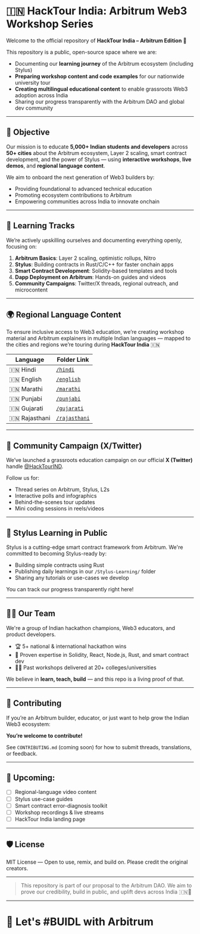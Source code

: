 # 🇮🇳 HackTour India: Arbitrum Web3 Workshop Series

Welcome to the official repository of **HackTour India – Arbitrum Edition** 🚀

This repository is a public, open-source space where we are:
- Documenting our **learning journey** of the Arbitrum ecosystem (including Stylus)
- **Preparing workshop content and code examples** for our nationwide university tour
- **Creating multilingual educational content** to enable grassroots Web3 adoption across India
- Sharing our progress transparently with the Arbitrum DAO and global dev community

---

## 🎯 Objective

Our mission is to educate **5,000+ Indian students and developers** across **50+ cities** about the Arbitrum ecosystem, Layer 2 scaling, smart contract development, and the power of Stylus — using **interactive workshops**, **live demos**, and **regional language content**.

We aim to onboard the next generation of Web3 builders by:
- Providing foundational to advanced technical education
- Promoting ecosystem contributions to Arbitrum
- Empowering communities across India to innovate onchain

---

## 🧠 Learning Tracks

We’re actively upskilling ourselves and documenting everything openly, focusing on:

1. **Arbitrum Basics**: Layer 2 scaling, optimistic rollups, Nitro
2. **Stylus**: Building contracts in Rust/C/C++ for faster onchain apps
3. **Smart Contract Development**: Solidity-based templates and tools
4. **Dapp Deployment on Arbitrum**: Hands-on guides and videos
5. **Community Campaigns**: Twitter/X threads, regional outreach, and microcontent

---

## 🌍 Regional Language Content

To ensure inclusive access to Web3 education, we’re creating workshop material and Arbitrum explainers in multiple Indian languages — mapped to the cities and regions we’re touring during **HackTour India** 🇮🇳

| Language     | Folder Link |
|--------------|-------------|
| 🇮🇳 Hindi      | [`/hindi`](./hindi) |
| 🇮🇳 English    | [`/english`](./english) |
| 🇮🇳 Marathi    | [`/marathi`](./marathi) |
| 🇮🇳 Punjabi    | [`/punjabi`](./punjabi) |
| 🇮🇳 Gujarati   | [`/gujarati`](./gujarati) |
| 🇮🇳 Rajasthani | [`/rajasthani`](./rajasthani) |

---

## 🧵 Community Campaign (X/Twitter)

We’ve launched a grassroots education campaign on our official **X (Twitter)** handle [@HackTourIND](https://twitter.com/HackTourIND).

Follow us for:
- Thread series on Arbitrum, Stylus, L2s
- Interactive polls and infographics
- Behind-the-scenes tour updates
- Mini coding sessions in reels/videos

---

## 🧠 Stylus Learning in Public

Stylus is a cutting-edge smart contract framework from Arbitrum. We're committed to becoming Stylus-ready by:
- Building simple contracts using Rust
- Publishing daily learnings in our `/Stylus-Learning/` folder
- Sharing any tutorials or use-cases we develop

You can track our progress transparently right here!

---

## 👨‍💻 Our Team

We're a group of Indian hackathon champions, Web3 educators, and product developers.

- 🏆 5+ national & international hackathon wins
- 🧪 Proven expertise in Solidity, React, Node.js, Rust, and smart contract dev
- 🧑‍🏫 Past workshops delivered at 20+ colleges/universities

We believe in **learn, teach, build** — and this repo is a living proof of that.

---

## 🤝 Contributing

If you’re an Arbitrum builder, educator, or just want to help grow the Indian Web3 ecosystem:

**You’re welcome to contribute!**

See `CONTRIBUTING.md` (coming soon) for how to submit threads, translations, or feedback.

---

## 📢 Upcoming:

- [ ] Regional-language video content
- [ ] Stylus use-case guides
- [ ] Smart contract error-diagnosis toolkit
- [ ] Workshop recordings & live streams
- [ ] HackTour India landing page

---

## 🛡️ License

MIT License — Open to use, remix, and build on. Please credit the original creators.

---

> This repository is part of our proposal to the Arbitrum DAO. We aim to prove our credibility, build in public, and uplift devs across India 🇮🇳🚀

---

# 🙌 Let's #BUIDL with Arbitrum
